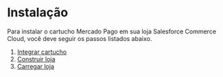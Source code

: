 # Instalação

Para instalar o cartucho Mercado Pago em sua loja Salesforce Commerce Cloud, você deve seguir os passos listados abaixo.

1. [Integrar cartucho](/developers/pt/docs/salesforce-commerce-cloud/installation/cartridge-integration)
2. [Construir loja](/developers/pt/docs/salesforce-commerce-cloud/installation/store-build)
3. [Carregar loja](/developers/pt/docs/salesforce-commerce-cloud/installation/store-deploy)
